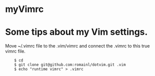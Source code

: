 # myVimrc

# Some tips about my Vim settings.
Move ~/.vimrc file to the .vim/vimrc and connect the .vimrc to this true vimrc file.
```
    $ cd
    $ git clone git@github.com:romainl/dotvim.git .vim
    $ echo "runtime vimrc" > .vimrc
```
